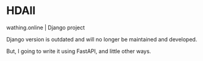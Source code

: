 # HDAll
wathing.online | Django project

Django version is outdated and will no longer be maintained and developed.

But, I going to write it using FastAPI, and little other ways.
